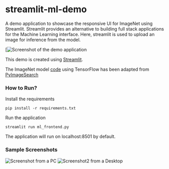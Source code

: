 # streamlit-ml-demo
A demo application to showcase the responsive UI for ImageNet using Streamlit. Streamlit provides an alternative to building full stack applications for the Machine Learning interface. Here, streamlit is used to upload an image for inference from the model.

[![Screenshot of the demo application](http://kobokit.com/wp-content/uploads/2022/07/RESNET-Prediction.jpg)

This demo is created using [Streamlit](https://www.streamlit.io/).

The ImageNet model [code](classify_image.py) using TensorFlow has been adapted from [PyImageSearch](https://www.pyimagesearch.com/2017/03/20/imagenet-vggnet-resnet-inception-xception-keras/)

### How to Run?
Install the requirements

``pip install -r requirements.txt``

Run the application

``streamlit run ml_frontend.py``

The application will run on localhost:8501 by default.

### Sample Screenshots
![Screenshot from a PC](http://kobokit.com/wp-content/uploads/2022/07/screen-1.jpg)
![Screenshot2 from a Desktop](http://kobokit.com/wp-content/uploads/2022/07/screen-2.jpg)
